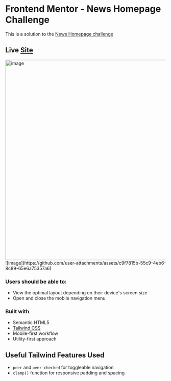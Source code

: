 # Frontend Mentor - News Homepage Challenge

This is a solution to the [News Homepage challenge](https://www.frontendmentor.io/challenges/news-homepage-H6SWTa1MFl)

## Live [Site](https://rdz-news-homepage.netlify.app/)

<img width="625" alt="image" src="https://github.com/user-attachments/assets/37ccf97b-34d4-4add-ba81-cef4bf388cd2" />
![image](https://github.com/user-attachments/assets/c9f7815b-55c9-4eb6-8c89-65e6a75357a6)


### Users should be able to:

- View the optimal layout depending on their device's screen size
- Open and close the mobile navigation menu

### Built with

- Semantic HTML5
- [Tailwind CSS](https://tailwindcss.com/)
- Mobile-first workflow
- Utility-first approach


## Useful Tailwind Features Used

- `peer` and `peer-checked` for toggleable navigation
- `clamp()` function for responsive padding and spacing
